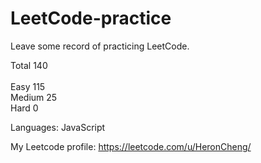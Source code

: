# LeetCode-practice
Leave some record of practicing LeetCode.

Total 140
<br>
<br>
Easy 115 
<br>
Medium 25 
<br>
Hard 0 
 
Languages: JavaScript

My Leetcode profile: https://leetcode.com/u/HeronCheng/
